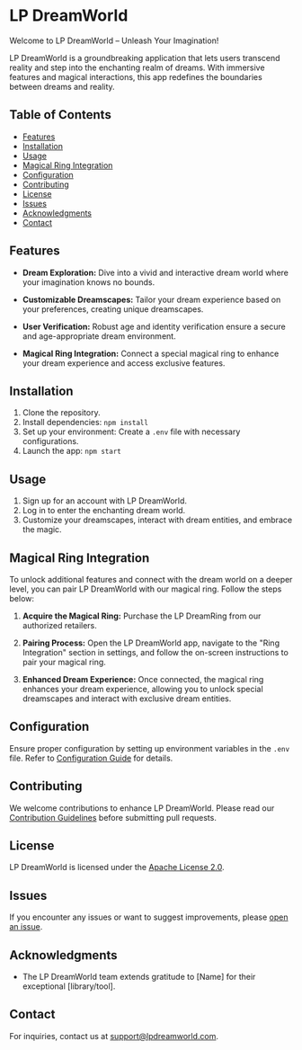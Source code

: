 # LP DreamWorld

Welcome to LP DreamWorld – Unleash Your Imagination!

LP DreamWorld is a groundbreaking application that lets users transcend reality and step into the enchanting realm of dreams. With immersive features and magical interactions, this app redefines the boundaries between dreams and reality.

## Table of Contents

- [Features](#features)
- [Installation](#installation)
- [Usage](#usage)
- [Magical Ring Integration](#magical-ring-integration)
- [Configuration](#configuration)
- [Contributing](#contributing)
- [License](#license)
- [Issues](#issues)
- [Acknowledgments](#acknowledgments)
- [Contact](#contact)

## Features

- **Dream Exploration:** Dive into a vivid and interactive dream world where your imagination knows no bounds.

- **Customizable Dreamscapes:** Tailor your dream experience based on your preferences, creating unique dreamscapes.

- **User Verification:** Robust age and identity verification ensure a secure and age-appropriate dream environment.

- **Magical Ring Integration:** Connect a special magical ring to enhance your dream experience and access exclusive features.

## Installation

1. Clone the repository.
2. Install dependencies: `npm install`
3. Set up your environment: Create a `.env` file with necessary configurations.
4. Launch the app: `npm start`

## Usage

1. Sign up for an account with LP DreamWorld.
2. Log in to enter the enchanting dream world.
3. Customize your dreamscapes, interact with dream entities, and embrace the magic.

## Magical Ring Integration

To unlock additional features and connect with the dream world on a deeper level, you can pair LP DreamWorld with our magical ring. Follow the steps below:

1. **Acquire the Magical Ring:** Purchase the LP DreamRing from our authorized retailers.

2. **Pairing Process:** Open the LP DreamWorld app, navigate to the "Ring Integration" section in settings, and follow the on-screen instructions to pair your magical ring.

3. **Enhanced Dream Experience:** Once connected, the magical ring enhances your dream experience, allowing you to unlock special dreamscapes and interact with exclusive dream entities.

## Configuration

Ensure proper configuration by setting up environment variables in the `.env` file. Refer to [Configuration Guide](docs/configuration.md) for details.

## Contributing

We welcome contributions to enhance LP DreamWorld. Please read our [Contribution Guidelines](CONTRIBUTING.md) before submitting pull requests.

## License

LP DreamWorld is licensed under the [Apache License 2.0](LICENSE).

## Issues

If you encounter any issues or want to suggest improvements, please [open an issue](https://github.com/yourusername/lp-dreamworld/issues).

## Acknowledgments

- The LP DreamWorld team extends gratitude to [Name] for their exceptional [library/tool].

## Contact

For inquiries, contact us at support@lpdreamworld.com.
